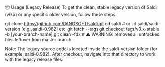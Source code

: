 📦 Usage (Legacy Release)
To get the clean, stable legacy version of Saldi (v0.x) or any specific older version, follow these steps:


git clone https://github.com/DANOSOFT/saldi.git
cd saldi  # or cd saldi/saldi-version [e.g., saldi-0.982] etc.
git fetch --tags
git checkout tags/v0.x-stable -b [your-branch-name]
git clean -fdx   # ⚠️ WARNING: removes all untracked files leftover from master branch 

Note:
The legacy source code is located inside the saldi-version folder (for example, saldi-0.982).
After checkout, navigate into that directory to work with the legacy release files.
